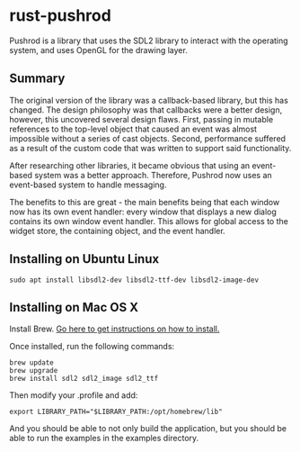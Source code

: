 # rust-pushrod

Pushrod is a library that uses the SDL2 library to interact with the operating system, and uses
OpenGL for the drawing layer.

## Summary

The original version of the library was a callback-based library, but this has changed.  The design
philosophy was that callbacks were a better design, however, this uncovered several design flaws.  First,
passing in mutable references to the top-level object that caused an event was almost impossible without
a series of cast objects.  Second, performance suffered as a result of the custom code that was
written to support said functionality.

After researching other libraries, it became obvious that using an event-based system was a better
approach.  Therefore, Pushrod now uses an event-based system to handle messaging.

The benefits to this are great - the main benefits being that each window now has its own event handler:
every window that displays a new dialog contains its own window event handler.  This allows for global
access to the widget store, the containing object, and the event handler.

## Installing on Ubuntu Linux

```shell
sudo apt install libsdl2-dev libsdl2-ttf-dev libsdl2-image-dev
```

## Installing on Mac OS X

Install Brew.  [Go here to get instructions on how to install.](https://www.brew.sh)

Once installed, run the following commands:

```shell
brew update
brew upgrade
brew install sdl2 sdl2_image sdl2_ttf
```

Then modify your .profile and add:

```shell
export LIBRARY_PATH="$LIBRARY_PATH:/opt/homebrew/lib"
```

And you should be able to not only build the application, but you should be able to run the
examples in the examples directory.

